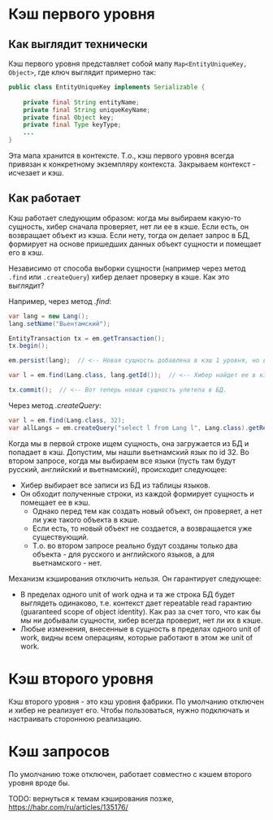 # Кэш первого уровня

## Как выглядит технически

Кэш первого уровня представляет собой мапу `Map<EntityUniqueKey, Object>`, где ключ выглядит примерно так:

```java
public class EntityUniqueKey implements Serializable {
 
    private final String entityName;     
    private final String uniqueKeyName;
    private final Object key;   
    private final Type keyType;
    ...
}
```

Эта мапа хранится в контексте. Т.о., кэш первого уровня всегда привязан к конкретному экземпляру контекста. Закрываем контекст - исчезает и кэш.

## Как работает

Кэш работает следующим образом: когда мы выбираем какую-то сущность, хибер сначала проверяет, нет ли ее в кэше. Если есть, он возвращает объект из кэша. Если нету, тогда он делает запрос в БД, формирует на основе пришедших данных объект сущности и помещает его в кэш.

Независимо от способа выборки сущности (например через метод `.find` или `.createQuery`) хибер делает проверку в кэше. Как это выглядит?

Например, через метод *.find*:

```java
var lang = new Lang();
lang.setName("Вьентамский");

EntityTransaction tx = em.getTransaction();
tx.begin();

em.persist(lang);  // <-- Новая сущность добавлена в кэш 1 уровня, но в БД ее пока нет.

var l = em.find(Lang.class, lang.getId());  // <-- Хибер найдет ее в кэше, без обращения к БД.

tx.commit();  // <-- Вот теперь новая сущность улетела в БД.
```

Через метод *.createQuery*:

```java
var l = em.find(Lang.class, 32);
var allLangs = em.createQuery("select l from Lang l", Lang.class).getResultList();
```

Когда мы в первой строке ищем сущность, она загружается из БД и попадает в кэш. Допустим, мы нашли вьетнамский язык по id 32. Во втором запросе, когда мы выбираем все языки (пусть там будут русский, английский и вьетнамский), происходит следующее:

* Хибер выбирает все записи из БД из таблицы языков.
* Он обходит полученные строки, из каждой формирует сущность и помещает ее в кэш.
  * Однако перед тем как создать новый объект, он проверяет, а нет ли уже такого объекта в кэше.
  * Если есть, то новый объект не создается, а возвращается уже существующий.
  * Т.о. во втором запросе реально будут созданы только два объекта - для русского и английского языков, а для вьетнамского - нет.

Механизм кэширования отключить нельзя. Он гарантирует следующее:

* В пределах одного unit of work одна и та же строка БД будет выглядеть одинаково, т.е. контекст дает repeatable read гарантию (guaranteed scope of object identity). Как раз за счет того, что как бы мы ни добывали сущности, хибер всегда проверит, нет ли их в кэше.
* Любые изменения, внесенные в сущность в пределах одного unit of work, видны всем операциям, которые работают в этом же unit of work.

# Кэш второго уровня

Кэш второго уровня - это кэш уровня фабрики. По умолчанию отключен и хибер не реализует его. Чтобы пользоваться, нужно подключать и настраивать стороннюю реализацию.

# Кэш запросов

По умолчанию тоже отключен, работает совместно с кэшем второго уровня вроде бы.

TODO: вернуться к темам кэширования позже, https://habr.com/ru/articles/135176/